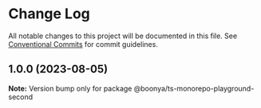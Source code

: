 # Change Log

All notable changes to this project will be documented in this file.
See [Conventional Commits](https://conventionalcommits.org) for commit guidelines.

## 1.0.0 (2023-08-05)

**Note:** Version bump only for package @boonya/ts-monorepo-playground-second
